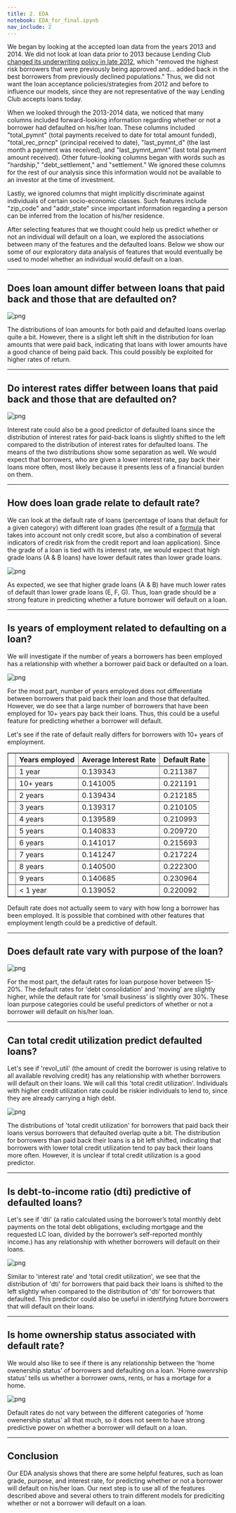 ```yaml
---
title: 2. EDA
notebook: EDA_for_final.ipynb
nav_include: 2
---
```





We began by looking at the accepted loan data from the years 2013 and 2014. We did not look at loan data prior to 2013 because Lending Club [changed its underwriting policy in late 2012](https://www.lendacademy.com/lending-club-underwriting-changes/), which "removed the highest risk borrowers that were previously being approved and... added back in the best borrowers from previously declined populations." Thus, we did not want the loan acceptance policies/strategies from 2012 and before to influence our models, since they are not representative of the way Lending Club accepts loans today.

When we looked through the 2013-2014 data, we noticed that many columns included forward-looking information regarding whether or not a borrower had defaulted on his/her loan. These columns included "total_pymnt" (total payments received to date for total amount funded), "total_rec_prncp" (principal received to date), "last_pymnt_d" (the last month a payment was received), and "last_pymnt_amnt" (last total payment amount received). Other future-looking columns began with words such as "hardship," "debt_settlement," and "settlement." We ignored these columns for the rest of our analysis since this information would not be available to an investor at the time of investment.

Lastly, we ignored columns that might implicitly discriminate against individuals of certain socio-economic classes. Such features include "zip_code" and "addr_state" since important information regarding a person can be inferred from the location of his/her residence.

After selecting features that we thought could help us predict whether or not an individual will default on a loan, we explored the associations between many of the features and the defaulted loans. Below we show our some of our exploratory data analysis of features that would eventually be used to model whether an individual would default on a loan.

























<hr>

## Does loan amount differ between loans that paid back and those that are defaulted on?








![png](EDA_for_final_files/EDA_for_final_7_0.png)




The distributions of loan amounts for both paid and defaulted loans overlap quite a bit. However, there is a slight left shift in the distribution for loan amounts that were paid back, indicating that loans with lower amounts have a good chance of being paid back. This could possibly be exploited for higher rates of return.
<hr>

## Do interest rates differ between loans that paid back and those that are defaulted on?






















![png](EDA_for_final_files/EDA_for_final_12_0.png)




Interest rate could also be a good predictor of defaulted loans since the distribution of interest rates for paid-back loans is slightly shifted to the left compared to the distribution of interest rates for defaulted loans. The means of the two distributions show some separation as well. We would expect that borrowers, who are given a lower interest rate, pay back their loans more often, most likely because it presents less of a financial burden on them. 
<hr>

## How does loan grade relate to default rate?

We can look at the default rate of loans (percentage of loans that default for a given category) with different loan grades (the result of a [formula](https://www.lendingclub.com/foliofn/rateDetail.action) that takes into account not only credit score, but also a combination of several indicators of credit risk from the credit report and loan application). Since the grade of a loan is tied with its interest rate, we would expect that high grade loans (A & B loans) have lower default rates than lower grade loans.















![png](EDA_for_final_files/EDA_for_final_16_0.png)




As expected, we see that higher grade loans (A & B) have much lower rates of default than lower grade loans (E, F, G). Thus, loan grade should be a strong feature in predicting whether a future borrower will default on a loan.
<hr>

## Is years of employment related to defaulting on a loan?

We will investigate if the number of years a borrowers has been employed has a relationship with whether a borrower paid back or defaulted on a loan.












![png](EDA_for_final_files/EDA_for_final_20_0.png)




For the most part, number of years employed does not differentiate between borrowers that paid back their loan and those that defaulted. However, we do see that a large number of borrowers that have been employed for 10+ years pay back their loans. Thus, this could be a useful feature for predicting whether a borrower will default.

Let's see if the rate of default really differs for borrowers with 10+ years of employment.








<div>
<style scoped>
    .dataframe tbody tr th:only-of-type {
        vertical-align: middle;
    }

    .dataframe tbody tr th {
        vertical-align: top;
    }

    .dataframe thead th {
        text-align: right;
    }
</style>
<table border="1" class="dataframe">
  <thead>
    <tr style="text-align: right;">
      <th></th>
      <th>Years employed</th>
      <th>Average Interest Rate</th>
      <th>Default Rate</th>
    </tr>
  </thead>
  <tbody>
    <tr>
      <th></th>
      <td>1 year</td>
      <td>0.139343</td>
      <td>0.211387</td>
    </tr>
    <tr>
      <th></th>
      <td>10+ years</td>
      <td>0.141005</td>
      <td>0.221191</td>
    </tr>
    <tr>
      <th></th>
      <td>2 years</td>
      <td>0.139434</td>
      <td>0.212185</td>
    </tr>
    <tr>
      <th></th>
      <td>3 years</td>
      <td>0.139317</td>
      <td>0.210105</td>
    </tr>
    <tr>
      <th></th>
      <td>4 years</td>
      <td>0.139589</td>
      <td>0.210993</td>
    </tr>
    <tr>
      <th></th>
      <td>5 years</td>
      <td>0.140833</td>
      <td>0.209720</td>
    </tr>
    <tr>
      <th></th>
      <td>6 years</td>
      <td>0.141017</td>
      <td>0.215693</td>
    </tr>
    <tr>
      <th></th>
      <td>7 years</td>
      <td>0.141247</td>
      <td>0.217224</td>
    </tr>
    <tr>
      <th></th>
      <td>8 years</td>
      <td>0.140500</td>
      <td>0.222300</td>
    </tr>
    <tr>
      <th></th>
      <td>9 years</td>
      <td>0.140685</td>
      <td>0.230964</td>
    </tr>
    <tr>
      <th></th>
      <td>&lt; 1 year</td>
      <td>0.139052</td>
      <td>0.220092</td>
    </tr>
  </tbody>
</table>
</div>




Default rate does not actually seem to vary with how long a borrower has been employed. It is possible that combined with other features that employment length could be a predictive of default.
<hr>

## Does default rate vary with purpose of the loan?















![png](EDA_for_final_files/EDA_for_final_26_0.png)




For the most part, the default rates for loan purpose hover between 15-20%. The default rates for 'debt consolidation' and 'moving' are slightly higher, while the default rate for 'small business' is slightly over 30%. These loan purpose categories could be useful predictors of whether or not a borrower will default on his/her loan.
<hr>

## Can total credit utilization predict defaulted loans?

Let's see if 'revol_util' (the amount of credit the borrower is using relative to all available revolving credit) has any relationship with whether borrowers will default on their loans. We will call this 'total credit utilization'. Individuals with higher credit utilization rate could be riskier individuals to lend to, since they are already carrying a high debt.






















![png](EDA_for_final_files/EDA_for_final_31_0.png)




The distributions of 'total credit utilization' for borrowers that paid back their loans versus borrowers that defaulted overlap quite a bit. The distribution for borrowers than paid back their loans is a bit left shifted, indicating that borrowers with lower total credit utilization tend to pay back their loans more often. However, it is unclear if total credit utilization is a good predictor.
<hr>

## Is debt-to-income ratio (dti) predictive of defaulted loans?

Let's see if 'dti' (a ratio calculated using the borrower’s total monthly debt payments on the total debt obligations, excluding mortgage and the requested LC loan, divided by the borrower’s self-reported monthly income.) has any relationship with whether borrowers will default on their loans.








![png](EDA_for_final_files/EDA_for_final_34_0.png)




Similar to 'interest rate' and 'total credit utilization', we see that the distribution of 'dti' for borrowers that paid back their loans is shifted to the left slightly when compared to the distribution of 'dti' for borrowers that defaulted. This predictor could also be useful in identifying future borrowers that will default on their loans.
<hr>

## Is home ownership status associated with default rate?

We would also like to see if there is any relationship between the 'home owenership status' of borrowers and defaulting on a loan. 'Home owenrship status' tells us whether a borrower owns, rents, or has a mortage for a home.





























![png](EDA_for_final_files/EDA_for_final_40_0.png)




Default rates do not vary between the different categories of 'home owenership status' all that much, so it does not seem to have strong predictive power on whether a borrower will default on a loan.
<hr>

## Conclusion

Our EDA analysis shows that there are some helpful features, such as loan grade, purpose, and interest rate, for predicting whether or not a borrower will default on his/her loan. Our next step is to use all of the features described above and several others to train different models for prediciting whether or not a borrower will default on a loan. 
